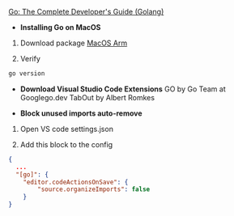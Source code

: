 [Go: The Complete Developer's Guide (Golang)](https://cognism.udemy.com/course/go-the-complete-developers-guide/)


- **Installing Go on MacOS**

1. Download package
[MacOS Arm](https://go.dev/dl/)

2. Verify
```bash
go version
```

- **Download Visual Studio Code Extensions**
GO by Go Team at Googlego.dev
TabOut by Albert Romkes

- **Block unused imports auto-remove**
1. Open VS code settings.json


2. Add this block to the config
```json
{
  ...
  "[go]": {
    "editor.codeActionsOnSave": {
        "source.organizeImports": false
    }
}
```